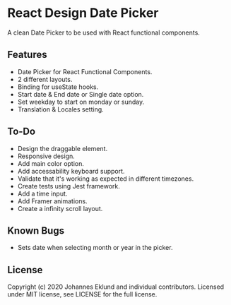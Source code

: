 # React Design Date Picker

A clean Date Picker to be used with React functional components.
 
## Features

- Date Picker for React Functional Components.
- 2 different layouts.
- Binding for useState hooks.
- Start date & End date or Single date option.
- Set weekday to start on monday or sunday.
- Translation & Locales setting.

## To-Do

- Design the draggable element.
- Responsive design.
- Add main color option.
- Add accessability keyboard support.
- Validate that it's working as expected in different timezones.
- Create tests using Jest framework.
- Add a time input.
- Add Framer animations.
- Create a infinity scroll layout.


## Known Bugs

- Sets date when selecting month or year in the picker.

## License

Copyright (c) 2020 Johannes Eklund and individual contributors. Licensed under MIT license, see LICENSE for the full license.
